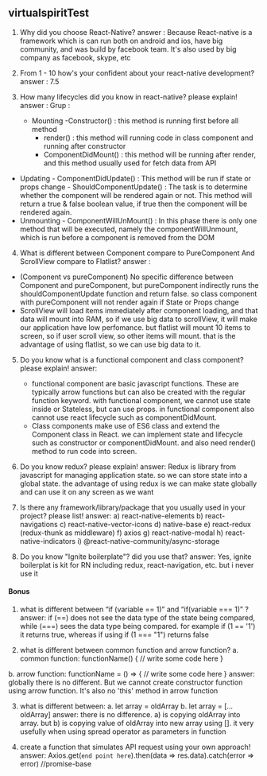 ## virtualspiritTest

1. Why did you choose React-Native?
answer :
Because React-native is a framework which is can run both on android and ios, have big community, and was build by facebook team. It's also used by big company as facebook, skype, etc

2. From 1 - 10 how's your confident about your react-native development?
answer :
7.5

3. How many lifecycles did you know in react-native? please explain!
answer :
Grup :
   - Mounting
    -Constructor() : this method is running first before all method 
		- render() : this method will running code in class component and running after constructor
		- ComponentDidMount() : this method will be running after render, and this method usually used for fetch data from API
  - Updating
		- ComponentDidUpdate() : This method will be run if state or props change
		- ShouldComponentUpdate() : The task is to determine whether the component will be rendered again or not. This method will return a true & false boolean value, if true then the component will be rendered again.
  - Unmounting
		- ComponentWillUnMount() : In this phase there is only one method that will be executed, namely the componentWillUnmount, which is run before a component is removed from the DOM



4. What is different between Component compare to PureComponent And ScrollView compare to Flatlist?
answer : 
  - (Component vs pureComponent) No specific difference between Component and pureComponent, but pureComponent indirectly runs the shouldComponentUpdate function and return false. so class component with pureComponent will not render again if State or Props change
  - ScrollView will load items immediately after component loading, and that data will mount into RAM, so if we use big data to scrollView, it will make our application have low perfomance. but flatlist will mount 10 items to screen, so if user scroll view, so other items will mount. that is the advantage of using flatlist, so we can use big data to it.

5. Do you know what is a functional component and class component? please explain!
answer:
	- functional component are basic javascript functions. These are typically arrow functions but can also be created with the regular function keyword. with functional component, we cannot use state inside or Stateless, but can use props.
   	in functional component also cannot use react lifecycle such as componentDidMount.
   	- Class components make use of ES6 class and extend the Component class in React. we can implement state and lifecycle such as constructor or componentDidMount. and also need render() method to run code into screen.


6. Do you know redux? please explain!
answer: Redux is library from javascript for managing application state. so we can store state into a global state. the advantage of using redux is we can make state globally and can use it on any screen as we want


7. Is there any framework/library/package that you usually used in your project? please list!
answer: 
	a) react-native-elements
	b) react-navigations
	c) react-native-vector-icons
	d) native-base
	e) react-redux (redux-thunk as middleware)
	f) axios
	g) react-native-modal
	h) react-native-indicators
	i) @react-native-community/async-storage

8. Do you know "Ignite boilerplate"? did you use that?
answer: Yes, ignite boilerplat is kit for RN including redux, react-navigation, etc. but i never use it




#### Bonus

1. what is different between “if (variable == 1)” and “if(variable === 1)” ?
answer: 
if (==) does not see the data type of the state being compared, while (===) sees the data type being compared. for example if (1 == '1') it returns true, whereas if using if (1 === "1") returns false


2. what is different between common function  and arrow function?
  a. common function:
  functionName() {
    // write some code here
  }

  b. arrow function:
  functionName = () => {
    // write some code here
  }
answer:
globally there is no different. But we cannot create constructor function using arrow function. It's also no 'this' method in arrow function
  
  
  
3. what is different between:
  a. let array = oldArray
  b. let array = […oldArray]
answer: 
there is no difference. a) is copying oldArray into array. but b) is copying value of oldArray into new array using []. it very usefully when using spread operator as parameters in function
  
4. create a function that simulates API request using your own approach!
answer:
Axios.get(`end point here`).then(data => res.data).catch(error => error) //promise-base
